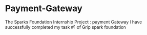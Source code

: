 # Payment-Gateway
The Sparks Foundation Internship Project : payment Gateway
I have successfully completed my task #1 of Grip spark foundation
